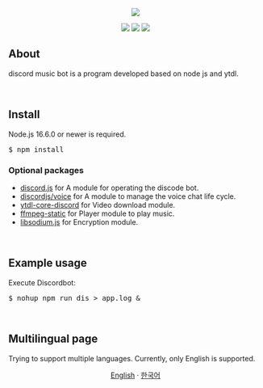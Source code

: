 <div align="center">
    <p><a><img src="https://user-images.githubusercontent.com/33018600/147638305-42ccd66a-e505-4eb2-bc4c-54d90f0bf929.png"></a></p>
    <p>
        <a><img src="https://komarev.com/ghpvc/?username=reasley-com"></a>
        <a><img src="https://img.shields.io/badge/-reasley-grey?style=flat&logo=github&logoColor=white&link=https://github.com/reasley/"></a>
        <a><img src="https://img.shields.io/badge/-reasley-00acee?style=flat&logo=twitter&logoColor=white&link=https://twitter.com/reasley/"></a>
    </p>
</div>


## About
discord music bot is a program developed based on node js and ytdl.

<br>


## Install
Node.js 16.6.0 or newer is required.
<pre>$ npm install</pre>

### Optional packages
- [discord.js](https://www.npmjs.com/package/discord.js) for A module for operating the discode bot. 
- [discordjs/voice](https://www.npmjs.com/package/@discordjs/voice) for A module to manage the voice chat life cycle.
- [ytdl-core-discord](https://www.npmjs.com/package/ytdl-core-discord) for Video download module.
- [ffmpeg-static](https://www.npmjs.com/package/ffmpeg-static) for Player module to play music.
- [libsodium.js](https://www.npmjs.com/package/sodiumutil) for Encryption module.

<br>

## Example usage
Execute Discordbot:
<pre>$ nohup npm run dis > app.log &</pre>

<br>

## Multilingual page
Trying to support multiple languages.
Currently, only English is supported.
<p align="center">
  <a href="https://github.com/reasley-com/discord-music-bot">English</a>
   · 
  <a href="/docs/README_kr.md">한국어</a>
</p>


